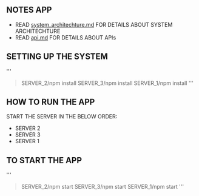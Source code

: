 NOTES APP
---------

- READ [system_architechture.md](https://github.com/charlyjose/notes_app/blob/master/system_architechture.md) FOR DETAILS ABOUT SYSTEM ARCHITECHTURE
- READ [api.md](https://github.com/charlyjose/notes_app/blob/master/api.md) FOR DETAILS ABOUT APIs

SETTING UP THE SYSTEM
---------------------
'''
> SERVER_2/npm install
> SERVER_3/npm install
> SERVER_1/npm install
'''

HOW TO RUN THE APP
------------------
START THE SERVER IN THE BELOW ORDER:
  - SERVER 2
  - SERVER 3
  - SERVER 1

TO START THE APP
----------------
'''
> SERVER_2/npm start
> SERVER_3/npm start
> SERVER_1/npm start
'''